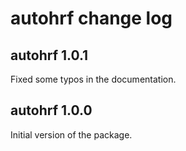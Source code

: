 # autohrf change log

## autohrf 1.0.1

Fixed some typos in the documentation.

## autohrf 1.0.0

Initial version of the package.
